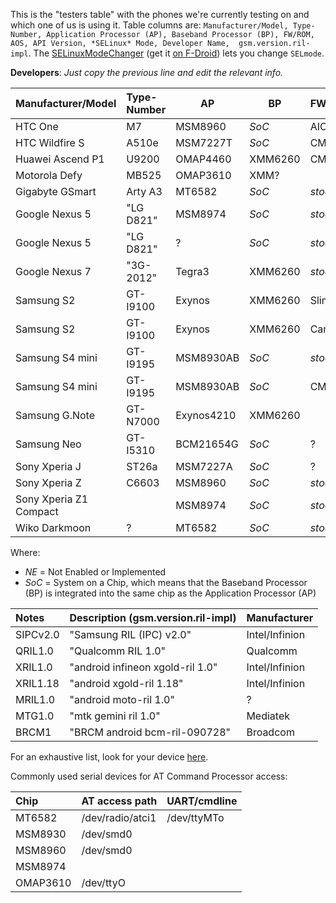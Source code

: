 This is the "testers table" with the phones we're currently testing on and which one of us is using it. Table columns are: `Manufacturer/Model, Type-Number, Application Processor (AP), Baseband Processor (BP), FW/ROM, AOS, API Version, *SELinux* Mode, Developer Name,  gsm.version.ril-impl`. The [SELinuxModeChanger](https://github.com/MrBIMC/SELinuxModeChanger) (get it [on F-Droid](https://f-droid.org/repository/browse/?fdid=com.mrbimc.selinux)) lets you change `SELmode`.

**Developers**: *Just copy the previous line and edit the relevant info.*

| Manufacturer/Model    | Type-Number | AP  | BP  | FW/ROM | AOS | API | SELmode | DEV | ril-impl |
|:--------------------- |:----------- | --- | --- |:------ |:--- | --- |:------- |:--- |:-------- |
HTC One | M7 | MSM8960 | *SoC* | AICP | MM6.0.1 | 23 | Permissive | SecUpwN | QRIL1.0
HTC Wildfire S | A510e | MSM7227T | *SoC* | CM10.1 | JB4.2.2 | 17 | *NE* | He3556 | ?
Huawei Ascend P1 | U9200 | OMAP4460 | XMM6260 | CM11 | KK4.4.4 | 19 | *NE* | tobykurien | XRIL1.0
Motorola Defy | MB525 | OMAP3610 | XMM? | | KK4.4.4 | 19 | | tobykurien | MRIL1.0 
Gigabyte GSmart | Arty A3 | MT6582 | *SoC* | *stock* | KK4.4.2 | 19 | Enforcing | E:V:A | MTG1.0 
Google Nexus 5 | "LG D821" | MSM8974 | *SoC* | *stock* | KK4.4.3 | 19 | Enforcing | Ueland | QRIL1.0
Google Nexus 5 | "LG D821" | ? | *SoC* | *stock* | M6.0 | 23 | ? | larsgrefer | ?
Google Nexus 7 | "3G-2012" | Tegra3 | XMM6260 | *stock* | KK4.4.4 | 19 | Enforcing| andr3jx | XRIL1.18
Samsung S2 | GT-I9100 | Exynos | XMM6260 | SlimKat | KK4.4.2b4 | 19 | Permissive | E:V:A | SIPCv2.0 
Samsung S2 | GT-I9100 | Exynos | XMM6260 | Carbon | KK4.4.4 | 19 | Permissive | xLaMbChOpSx | SIPCv2.0
Samsung S4 mini | GT-I9195 | MSM8930AB | *SoC* | *stock* | JB4.2.2 | 17 | Enforcing | E:V:A | QRIL1.0 
Samsung S4 mini | GT-I9195 | MSM8930AB | *SoC* | CM13 | M6.0.1 | 23 | Enforcing | mimi89999 | QRIL1.0 
Samsung G.Note | GT-N7000 | Exynos4210 | XMM6260 |  | KK4.4.4 | 19 |  | tobykurien | SIPCv2.0
Samsung Neo | GT-I5310 | BCM21654G | *SoC* | ? | JB4.1.2 | 16 | - | banjaxbanjo| BRCM1 
Sony Xperia J | ST26a | MSM7227A | *SoC* | ? | ? | ? | - | banjaxbanjo| ? 
Sony Xperia Z | C6603 | MSM8960 | *SoC* | *stock* | KK4.4.4 | 19 | Enforcing | xLaMbChOpSx | ?
Sony Xperia Z1 Compact |  | MSM8974 | *SoC* | *stock* | KK4.4.4 | 19 |  | scintill | QCRIL1.0
Wiko Darkmoon | ? | MT6582 | *SoC* | *stock* | JB4.2.2 | 17 | *NE*| andr3jx | ? 

Where:
 * *NE* = Not Enabled or Implemented
 * *SoC* = System on a Chip, which means that the Baseband Processor (BP) is integrated into the same chip as the Application Processor (AP)

| Notes | Description (gsm.version.ril-impl) | Manufacturer |
|:----- |:---------------------------------- |:------------ |
SIPCv2.0 | "Samsung RIL (IPC) v2.0" | Intel/Infinion
QRIL1.0 | "Qualcomm RIL 1.0" | Qualcomm
XRIL1.0 | "android infineon xgold-ril 1.0" | Intel/Infinion
XRIL1.18 | "android xgold-ril 1.18" | Intel/Infinion
MRIL1.0 | "android moto-ril 1.0" | ? 
MTG1.0 | "mtk gemini ril 1.0" | Mediatek
BRCM1 | "BRCM android bcm-ril-090728" | Broadcom

For an exhaustive list, look for your device [here](https://census.tsyrklevich.net/system_properties/gsm.version.ril-impl).

Commonly used serial devices for AT Command Processor access:

| Chip | AT access path | UART/cmdline |
|:---- |:-------------- |:------------ |
MT6582  | /dev/radio/atci1 | /dev/ttyMTo
MSM8930 | /dev/smd0 |
MSM8960 | /dev/smd0 |
MSM8974 |  |
OMAP3610 | /dev/ttyO | 